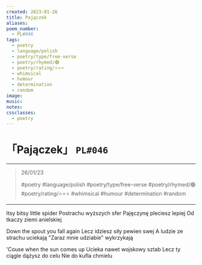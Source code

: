 ```yaml
---
created: 2023-01-26
title: Pajączek
aliases:
poem_number:
  - PL#046
tags:
  - poetry
  - language/polish
  - poetry/type/free-verse
  - poetry/rhymed/🟢
  - poetry/rating/⭐⭐⭐
  - whimsical
  - humour
  - determination
  - random
image:
music:
notes:
cssclasses:
  - poetry
---
```

# 「Pajączek」 `PL#046`

---

> 26/01/23
> 
> #poetry 
> #language/polish 
> #poetry/type/free-verse 
> #poetry/rhymed/🟢 
> #poetry/rating/⭐⭐⭐ 
> #whimsical #humour #determination #random 

---

Itsy bitsy little spider
Postrachu wyższych sfer
Pajęczynę pleciesz lepiej
Od tkaczy ziemi anielskiej

Down the spout you fall again
Lecz idziesz siły pewien swej
A ludzie ze strachu uciekają
"Zaraz mnie udziabie" wykrzykają

'Couse when the sun comes up
Ucieka nawet wojskowy sztab
Lecz ty ciągle dążysz do celu
Nie do kufla chmielu